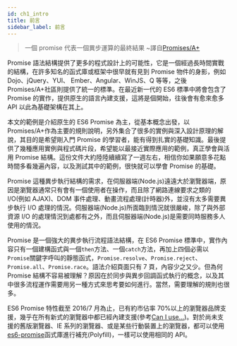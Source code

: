 ```yaml
---
id: ch1_intro
title: 前言
sidebar_label: 前言
---
```


> 一個 promise 代表一個異步運算的最終結果 ~譯自[Promises/A+](https://promisesaplus.com/)

Promise 語法結構提供了更多的程式設計上的可能性，它是一個經過長時間實戰的結構，在許多知名的函式庫或框架中很早就有見到 Promise 物件的身影，例如 Dojo、jQuery、YUI、 Ember、Angular、WinJS、Q 等等，之後 Promises/A+社區則提供了統一的標準。在最近新一代的 ES6 標準中將會包含了 Promise 的實作，提供原生的語言內建支援，這將是個開始，往後會有愈來愈多 API 以此為基礎架構在其上。

本文的範例是介紹原生的 ES6 Promise 為主，從基本概念出發，以 Promises/A+作為主要的規則說明，另外集合了很多的實例與深入設計原理的解說，其目的是希望剛入門 Promise 的學習者，能有得到扎實的基礎知識。最後提供了幾種應用實例與程式碼片段，希望能以最接近實際應用的範例，真正學會與活用 Promise 結構。這份文件大約陸陸續續寫了一週左右，相信你如果願意多花點時間多看幾遍內容，以及測試其中的範例，很快就可以學會 Promise 的基礎。

Promise 這種異步執行結構的需求，在伺服器端(Node.js)遠遠大於瀏覽器端，原因是瀏覽器通常只有會有一個使用者在操作，而且除了網路連線要求之類的 I/O(例如 AJAX)、DOM 事件處理、動畫流程處理(計時器)外，並沒有太多需要異步執行 I/O 處理的情況。伺服器端(Node.js)所面臨到情況就很嚴峻，除了與外部資源 I/O 的處理情況到處都有之外，而且伺服器端(Node.js)是需要同時服務多人使用的情況。

Promise 是一個強大的異步執行流程語法結構，在 ES6 Promise 標準中，實作內容只有一個建構函式與一個`then`方法、一個`catch`方法，再加上四個必需以`Promise`關鍵字呼叫的靜態函式，`Promise.resolve`、`Promise.reject`、`Promise.all`、`Promise.race`。語法介紹頁面只有 7 頁，內容少之又少。但為何 Promise 結構不容易被理解？原因在於同步與異步回調函式執行的概念，以及其中很多流程運作需要用另一種方式來思考要如何進行。當然，需要理解的規則也很多。

ES6 Promise 特性截至 2016/7 月為止，已有約市佔率 70%以上的瀏覽器品牌支援，幾乎在所有新式的瀏覽器中都已經內建支援(參考[Can I use...](http://caniuse.com/#feat=promises))。對於尚未支援的舊版瀏覽器、IE 系列的瀏覽器、或是某些行動裝置上的瀏覽器，都可以使用[es6-promise](https://github.com/stefanpenner/es6-promise)函式庫進行補充(Polyfill)，一樣可以使用相同的 API。
